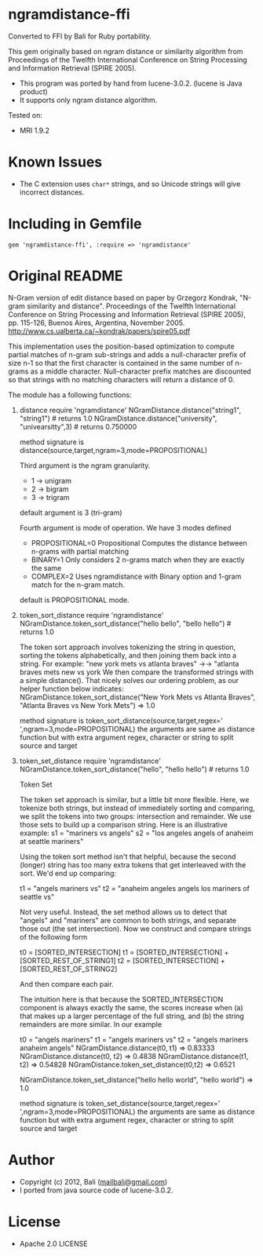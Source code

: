 ngramdistance-ffi
===============

Converted to FFI by Bali for Ruby portability.

This gem originally based on ngram distance or similarity algorithm from Proceedings of the Twelfth International 
Conference on String Processing and Information Retrieval (SPIRE 2005).

* This program was ported by hand from lucene-3.0.2. (lucene is Java product)
* It supports only ngram distance algorithm.


Tested on:

* MRI 1.9.2

Known Issues
============
* The C extension uses `char*` strings, and so Unicode strings will give incorrect distances.

Including in Gemfile
====================

    gem 'ngramdistance-ffi', :require => 'ngramdistance'
Original README
===============

N-Gram version of edit distance based on paper by Grzegorz Kondrak, 
"N-gram similarity and distance". Proceedings of the Twelfth International 
Conference on String Processing and Information Retrieval (SPIRE 2005), pp. 115-126, 
Buenos Aires, Argentina, November 2005. 
http://www.cs.ualberta.ca/~kondrak/papers/spire05.pdf

This implementation uses the position-based optimization to compute partial
matches of n-gram sub-strings and adds a null-character prefix of size n-1 
so that the first character is contained in the same number of n-grams as 
a middle character.  Null-character prefix matches are discounted so that 
strings with no matching characters will return a distance of 0.

The module has a
following functions:
1. distance
    require 'ngramdistance'
    NGramDistance.distance("string1", "string1") # returns 1.0
    NGramDistance.distance("university", "univearsitty",3) # returns 0.750000
    
    method signature is distance(source,target,ngram=3,mode=PROPOSITIONAL)

	Third argument is the ngram granularity.
	* 1 -> unigram
	* 2 -> bigram
	* 3 -> trigram
	
	default argument is 3 (tri-gram)
	
	Fourth argument is mode of operation. We have 3 modes defined
	* PROPOSITIONAL=0
		Propositional Computes the distance between n-grams with partial matching
	* BINARY=1
		Only considers 2 n-grams match when they are exactly the same
	* COMPLEX=2
		Uses ngramdistance with Binary option and 1-gram match for the n-gram match. 
	
	default is PROPOSITIONAL mode.

2. token_sort_distance
	require 'ngramdistance'
    NGramDistance.token_sort_distance("hello bello", "bello hello") # returns 1.0

	The token sort approach involves tokenizing the string in question, sorting the tokens alphabetically, and then joining them back into a string. For example:
	"new york mets vs atlanta braves"   →→  "atlanta braves mets new vs york
	We then compare the transformed strings with a simple distance(). That nicely solves our ordering problem, as our helper function below indicates:
	NGramDistance.token_sort_distance("New York Mets vs Atlanta Braves", "Atlanta Braves vs New York Mets") ⇒ 1.0
	
	method signature is token_sort_distance(source,target,regex=' ',ngram=3,mode=PROPOSITIONAL)
	the arguments are same as distance function but with extra argument regex, character or string to split source and target

3. token_set_distance
	require 'ngramdistance'
    NGramDistance.token_sort_distance("hello", "hello hello") # returns 1.0
    
    Token Set

	The token set approach is similar, but a little bit more flexible. Here, we tokenize both strings, but instead of immediately sorting and comparing, we split the tokens into two groups: intersection and remainder. We use those sets to build up a comparison string.
	Here is an illustrative example:
	s1 = "mariners vs angels"
	s2 = "los angeles angels of anaheim at seattle mariners"

	Using the token sort method isn't that helpful, because the second (longer) string has too many extra tokens that get interleaved with the sort. We'd end up comparing:

	t1 = "angels mariners vs"
	t2 = "anaheim angeles angels los mariners of seattle vs"

	Not very useful. Instead, the set method allows us to detect that "angels" and "mariners" are common to both strings, and separate those out (the set intersection). Now we construct and compare strings of the following form

	t0 = [SORTED_INTERSECTION]
	t1 = [SORTED_INTERSECTION] + [SORTED_REST_OF_STRING1]
	t2 = [SORTED_INTERSECTION] + [SORTED_REST_OF_STRING2]

	And then compare each pair.

	The intuition here is that because the SORTED_INTERSECTION component is always exactly the same, the scores increase when (a) that makes up a larger percentage of the full string, and (b) the string remainders are more similar. In our example

	t0 = "angels mariners"
	t1 = "angels mariners vs"
	t2 = "angels mariners anaheim angels"
	NGramDistance.distance(t0, t1) ⇒ 0.83333
	NGramDistance.distance(t0, t2) ⇒ 0.4838
	NGramDistance.distance(t1, t2) ⇒ 0.54828
	NGramDistance.token_set_distance(t0,t2) ⇒ 0.6521


	NGramDistance.token_set_distance("hello hello world", "hello world") ⇒ 1.0

	method signature is token_set_distance(source,target,regex=' ',ngram=3,mode=PROPOSITIONAL)
	the arguments are same as distance function but with extra argument regex, character or string to split source and target
	




Author
======

* Copyright (c) 2012, Bali (mailbali@gmail.com)
* I ported from java source code of lucene-3.0.2.

License
=======
* Apache  2.0 LICENSE

